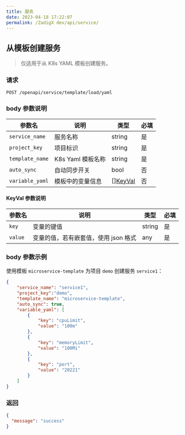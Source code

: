 ```yaml
---
title: 服务
date: 2023-04-18 17:22:07
permalink: /ZadigX dev/api/service/
---
```


## 从模板创建服务

> 仅适用于从 K8s YAML 模板创建服务。

### 请求

```
POST /openapi/service/template/load/yaml
```

### body 参数说明

|参数名|说明|类型|必填|
|----------------|-------------------|---|---|
|`service_name`  |服务名称|string|是|
|`project_key` |项目标识| string|是|
|`template_name`   | K8s Yaml 模板名称| string|是|
|`auto_sync` |自动同步开关| bool|否|
|`variable_yaml` |模板中的变量信息| [][KeyVal](#KeyVal)|否|

<h4 id="KeyVal">KeyVal 参数说明</h4>

|参数名|说明|类型|必填|
|---|---|---|---|
|`key`|变量的键值|string|是|
|`value`|变量的值，若有嵌套值，使用 json 格式|any|是|

### body 参数示例

使用模板 `microservice-template` 为项目 `demo` 创建服务 `service1`：

``` json
{
    "service_name": "service1",
    "project_key":"demo",
    "template_name": "microservice-template",
    "auto_sync": true,
    "variable_yaml": [
        {
            "key": "cpuLimit",
            "value": "100m"
        },
        {
            "key": "memoryLimit",
            "value": "100Mi"
        },
        {
            "key": "port",
            "value": "20221"
        }
    ]
}
```

### 返回

```json
{
  "message": "success"
}
```